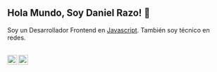 ## Hola Mundo, Soy Daniel Razo! 👋


  Soy un Desarrollador Frontend en [Javascript](https://javascript.com). También soy técnico en redes.

<br>
<a href="https://twitter.com/Danniel_razo">
<img align="left" alt="Daniel Razo Twitter" width="22px" src="https://icongr.am/fontawesome/twitter.svg?size=128&color=70c8ff" />
</a>
<a href="https://www.linkedin.com/in/dannielrazo/">
<img align="left" alt="Daniel Razo Linkedin" width="22px" src="https://icongr.am/fontawesome/linkedin.svg?size=128&color=70c8ff" />
</a>

<br />

<!--
**Dannielrazo/Dannielrazo** is a ✨ _special_ ✨ repository because its `README.md` (this file) appears on your GitHub profile.

Here are some ideas to get you started:

- 🔭 I’m currently working on ...
- 🌱 I’m currently learning ...
- 👯 I’m looking to collaborate on ...
- 🤔 I’m looking for help with ...
- 💬 Ask me about ...
- 📫 How to reach me: ...
- 😄 Pronouns: ...
- ⚡ Fun fact: ...
-->
